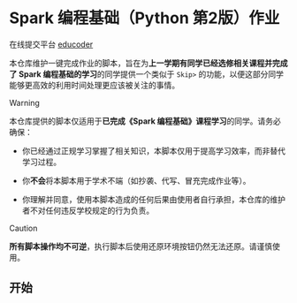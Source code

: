 # Spark 编程基础（Python 第2版）作业

在线提交平台 [educoder](https://www.educoder.net/classrooms/zk3utfaq)

本仓库维护一键完成作业的脚本，旨在为**上一学期有同学已经选修相关课程并完成了 Spark 编程基础的学习**的同学提供一个类似于 `Skip>` 的功能，以便这部分同学能够更高效的利用时间处理更应该被关注的事情。

> [!WARNING]
> 本仓库提供的脚本仅适用于**已完成《Spark 编程基础》课程学习**的同学。请务必确保：
>
> - 你已经通过正规学习掌握了相关知识，本脚本仅用于提高学习效率，而非替代学习过程。
>
> - 你**不会**将本脚本用于学术不端（如抄袭、代写、冒充完成作业等）。
>
> - 你理解并同意，使用本脚本造成的任何后果由使用者自行承担，本仓库的维护者不对任何违反学校规定的行为负责。

> [!CAUTION]
> **所有脚本操作均不可逆**，执行脚本后使用还原环境按钮仍然无法还原。请谨慎使用。

## 开始
